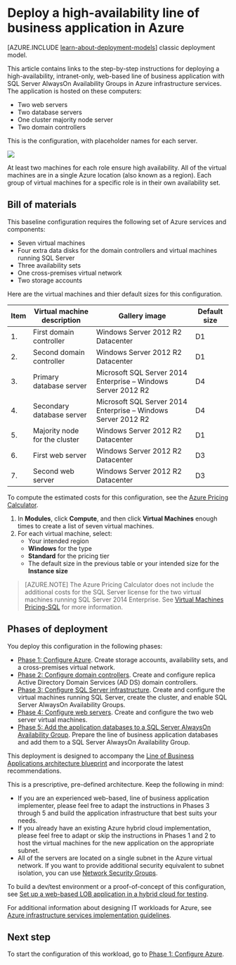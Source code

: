 <properties 
	pageTitle="Deploy a line of business application | Microsoft Azure" 
	description="Deploy a web-based, highly-available, line of business application with SQL Server AlwaysOn Availability Groups in Azure in five phases." 
	documentationCenter=""
	services="virtual-machines" 
	authors="JoeDavies-MSFT" 
	manager="timlt" 
	editor=""
	tags="azure-resource-manager"/>

<tags 
	ms.service="virtual-machines" 
	ms.workload="infrastructure-services" 
	ms.tgt_pltfrm="Windows" 
	ms.devlang="na" 
	ms.topic="article" 
	ms.date="12/17/2015" 
	ms.author="josephd"/>

# Deploy a high-availability line of business application in Azure

[AZURE.INCLUDE [learn-about-deployment-models](../../includes/learn-about-deployment-models-rm-include.md)] classic deployment model.

This article contains links to the step-by-step instructions for deploying a high-availability, intranet-only, web-based line of business application with SQL Server AlwaysOn Availability Groups in Azure infrastructure services. The application is hosted on these computers:

- Two web servers
- Two database servers
- One cluster majority node server
- Two domain controllers

This is the configuration, with placeholder names for each server.

![](./media/virtual-machines-windows-lob-overview/workload-lobapp-phase4.png) 
 
At least two machines for each role ensure high availability. All of the virtual machines are in a single Azure location (also known as a region). Each group of virtual machines for a specific role is in their own availability set. 

## Bill of materials

This baseline configuration requires the following set of Azure services and components:

- Seven virtual machines
- Four extra data disks for the domain controllers and virtual machines running SQL Server
- Three availability sets
- One cross-premises virtual network
- Two storage accounts

Here are the virtual machines and thier default sizes for this configuration.

Item | Virtual machine description | Gallery image | Default size 
--- | --- | --- | --- 
1. | First domain controller | Windows Server 2012 R2 Datacenter | D1
2. | Second domain controller | Windows Server 2012 R2 Datacenter | D1
3. | Primary database server | Microsoft SQL Server 2014 Enterprise – Windows Server 2012 R2 | D4
4. | Secondary database server | Microsoft SQL Server 2014 Enterprise – Windows Server 2012 R2 | D4
5. | Majority node for the cluster | Windows Server 2012 R2 Datacenter | D1
6. | First web server | Windows Server 2012 R2 Datacenter | D3
7. | Second web server | Windows Server 2012 R2 Datacenter | D3

To compute the estimated costs for this configuration, see the [Azure Pricing Calculator](https://azure.microsoft.com/pricing/calculator/). 

1. In **Modules**, click **Compute**, and then click **Virtual Machines** enough times to create a list of seven virtual machines.
2. For each virtual machine, select:
	- Your intended region
	- **Windows** for the type
	- **Standard** for the pricing tier
	- The default size in the previous table or your intended size for the **Instance size**

> [AZURE.NOTE] The Azure Pricing Calculator does not include the additional costs for the SQL Server license for the two virtual machines running SQL Server 2014 Enterprise. See [Virtual Machines Pricing-SQL](https://azure.microsoft.com/pricing/details/virtual-machines/#Sql) for more information.

## Phases of deployment

You deploy this configuration in the following phases:

- [Phase 1: Configure Azure](virtual-machines-windows-ps-lob-ph1.md). Create storage accounts, availability sets, and a cross-premises virtual network.
- [Phase 2: Configure domain controllers](virtual-machines-windows-ps-lob-ph2.md). Create and configure replica Active Directory Domain Services (AD DS) domain controllers.
- [Phase 3: Configure SQL Server infrastructure](virtual-machines-windows-ps-lob-ph3.md). Create and configure the virtual machines running SQL Server, create the cluster, and enable SQL Server AlwaysOn Availability Groups.
- [Phase 4: Configure web servers](virtual-machines-windows-ps-lob-ph4.md). Create and configure the two web server virtual machines.
- [Phase 5: Add the application databases to a SQL Server AlwaysOn Availability Group](virtual-machines-windows-ps-lob-ph5.md). Prepare the line of business application databases and add them to a SQL Server AlwaysOn Availability Group.

This deployment is designed to accompany the [Line of Business Applications architecture blueprint](http://msdn.microsoft.com/dn630664) and incorporate the latest recommendations.

This is a prescriptive, pre-defined architecture. Keep the following in mind:

- If you are an experienced web-based, line of business application implementer, please feel free to adapt the instructions in Phases 3 through 5 and build the application infrastructure that best suits your needs. 
- If you already have an existing Azure hybrid cloud implementation, please feel free to adapt or skip the instructions in Phases 1 and 2 to host the virtual machines for the new application on the appropriate subnet.
- All of the servers are located on a single subnet in the Azure virtual network. If you want to provide additional security equivalent to subnet isolation, you can use [Network Security Groups](../virtual-network/virtual-networks-nsg.md).

To build a dev/test environment or a proof-of-concept of this configuration, see [Set up a web-based LOB application in a hybrid cloud for testing](../virtual-network/virtual-networks-setup-lobapp-hybrid-cloud-testing.md).

For additional information about designing IT workloads for Azure, see [Azure infrastructure services implementation guidelines](virtual-machines-infrastructure-services-implementation-guidelines.md).

## Next step

To start the configuration of this workload, go to [Phase 1: Configure Azure](virtual-machines-windows-ps-lob-ph1.md).

